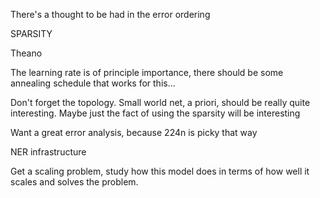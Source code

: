 There's a thought to be had in the error ordering

SPARSITY

Theano

The learning rate is of principle importance, there should be some annealing schedule that works for this...

Don't forget the topology. Small world net, a priori, should be really quite interesting. Maybe just the fact of using the sparsity will be interesting

Want a great error analysis, because 224n is picky that way

NER infrastructure

Get a scaling problem, study how this model does in terms of how well it scales and solves the problem.
